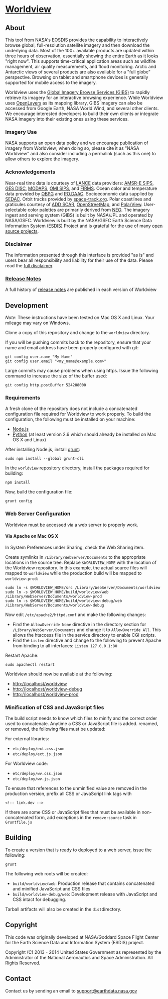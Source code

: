 # [Worldview](https://earthdata.nasa.gov/worldview)

## About
This tool from [NASA's](http://nasa.gov) [EOSDIS](https://earthdata.nasa.gov)
provides the capability to interactively browse global, full-resolution
satellite imagery and then download the underlying data. Most of the 100+
available products are updated within three hours of observation, essentially
showing the entire Earth as it looks "right now". This supports time-critical
application areas such as wildfire management, air quality measurements, and
flood monitoring. Arctic and Antarctic views of several products are also
available for a "full globe" perspective. Browsing on tablet and smartphone
devices is generally supported for mobile access to the imagery.

Worldview uses the
[Global Imagery Browse Services (GIBS)](https://earthdata.nasa.gov/gibs) to
rapidly retrieve its imagery for an interactive browsing experience. While
Worldview uses [OpenLayers](http://openlayers.org/) as its mapping library,
GIBS imagery can also be accessed from Google Earth, NASA World Wind, and
several other clients. We encourage interested developers to build their own
clients or integrate NASA imagery into their existing ones using these
services.

### Imagery Use

NASA supports an open data policy and we encourage publication of imagery from
Worldview; when doing so, please cite it as "NASA Worldview" and also consider
including a permalink (such as this one) to allow others to explore the
imagery.

### Acknowledgements
Near-real time data is courtesy of [LANCE](http://lance.nasa.gov/) data
providers: [AMSR-E SIPS](http://lance.nasa.gov/home/about/amsr-e-sips/),
[GES DISC](http://lance.nasa.gov/home/about/ges-disc/),
[MODAPS](http://lance.nasa.gov/home/about/modaps/),
[OMI SIPS](http://lance.nasa.gov/home/about/omi-sips/), and
[FIRMS](http://earthdata.nasa.gov/data/near-real-time-data/firms).
Ocean color and temperature data provided by
[OBPG](http://oceancolor.gsfc.nasa.gov/) and
[PO.DAAC](http://podaac.jpl.nasa.gov/).
Socioeconomic data supplied by [SEDAC](http://sedac.ciesin.org/).
Orbit tracks provided by [space-track.org](https://www.space-track.org/).
Polar coastlines and graticules courtesy of
[ADD SCAR](http://www.add.scar.org/),
[OpenStreetMap](http://www.openstreetmap.org/), and
[PolarView](http://www.polarview.aq/). User-selectable color palettes are
primarily derived from [NEO](http://neo.sci.gsfc.nasa.gov/). The imagery
ingest and serving system (GIBS) is built by NASA/JPL and operated by
NASA/GSFC. Worldview is built by the NASA/GSFC Earth Science Data
Information System [(ESDIS)](http://earthdata.nasa.gov/esdis) Project and is
grateful for the use of many
[open source projects](http://localhost/worldview/pages/worldview-opensourcelibs.html).

### Disclaimer
The information presented through this interface is provided "as is" and
users bear all responsibility and liability for their use of the data. Please
read the [full disclaimer](https://earthdata.nasa.gov/data/nrt-data/disclaimer).

### [Release Notes](http://localhost/worldview/pages/release_notes.html)
A full history of
[release notes](http://localhost/worldview/pages/release_notes.html) are
published in each version of Worldview

## Development

*Note*: These instructions have been tested on Mac OS X and Linux. Your
mileage may vary on Windows.

Clone a copy of this repository and change to the ``worldview`` directory.

If you will be pushing commits back to the repository, ensure that your name
and email address have been properly configured with git:

    git config user.name "My Name"
    git config user.email "<my_name@example.com>"

Large commits may cause problems when using https. Issue the following
command to increase the size of the buffer used:

    git config http.postBuffer 524288000


### Requirements

A fresh clone of the repository does not include a concatenated configuration
file required for Worldview to work properly. To build the configuration, the
following must be installed on your machine:

* [Node.js](http://nodejs.org/)
* [Python](http://www.python.org) (at least version 2.6 which should already
be installed on Mac OS X and Linux)

After installing Node.js, install [grunt](http://gruntjs.com/):

    sudo npm install --global grunt-cli

In the ``worldview`` repository directory, install the packages required
for building:

    npm install

Now, build the configuration file:

    grunt config

### Web Server Configuration

Worldview must be accessed via a web server to properly work.

#### Via Apache on Mac OS X

In System Preferences under Sharing, check the Web Sharing item.

Create symlinks in ``/Library/WebServer/Documents`` to the appropriate
locations in the source tree. Replace ``$WORLDVIEW_HOME`` with the location of
the Worldview repository. In this example, the actual source files will mapped
to ``worldview`` while the production build will be mapped to
``worldview-prod``:

    sudo ln -s $WORLDVIEW_HOME/src /Library/WebServer/Documents/worldview
    sudo ln -s $WORLDVIEW_HOME/build/worldview/web /Library/WebServer/Documents/worldview-prod
    sudo ln -s $WORLDVIEW_HOME/build/worldview-debug/web /Library/WebServer/Documents/worldview-debug

Now edit ``/etc/apache2/httpd.conf`` and make the following changes:

* Find the ``AllowOverride None`` directive in the directory section for
``/Library/WebServer/Documents`` and change it to ``AllowOverride All``. This
allows the htaccess file in the service directory to enable CGI scripts.
* Find the ``Listen`` directive and change to the following to prevent Apache
from binding to all interfaces: ``Listen 127.0.0.1:80``

Restart Apache:

    sudo apachectl restart

Worldview should now be available at the following:

* [http://localhost/worldview](http://localhost/worldview)
* [http://localhost/worldview-debug](http://localhost/worldview-debug)
* [http://localhost/worldview-prod](http://localhost/worldview-prod)

### Minification of CSS and JavaScript files

The build script needs to know which files to minify and the correct order used
to concatenate. Anytime a CSS or JavaScript file is added. renamed, or removed,
the following files must be updated:

For external libraries:

* ``etc/deploy/ext.css.json``
* ``etc/deploy/ext.js.json``

For Worldview code:

* ``etc/deploy/wv.css.json``
* ``etc/deploy/wv.js.json``

To ensure that references to the unminified value are removed in the production
version, prefix all CSS or JavaScript link tags with

    <!-- link.dev -->

If there are some CSS or JavaScript files that must be available in
non-concatenated form, add exceptions in the ``remove:source`` task in
``Gruntfile.js``

## Building

To create a version that is ready to deployed to a web server, issue the
following:

    grunt

The following web roots will be created:

* ``build/worldview/web``: Production release that contains concatenated and
minified JavaScript and CSS files
* ``build/worldview-debug/web``: Development release with JavaScript and CSS
intact for debugging.

Tarball artifacts will also be created in the ``dist``directory.

## Copyright

This code was originally developed at NASA/Goddard Space Flight Center for
the Earth Science Data and Information System (ESDIS) project.

Copyright (C) 2013 - 2014 United States Government as represented by the
Administrator of the National Aeronautics and Space Administration.
All Rights Reserved.

## Contact

Contact us by sending an email to
[support@earthdata.nasa.gov](mailto:support@earthdata.nasa.gov)
